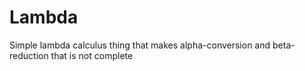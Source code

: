 # Lambda

Simple lambda calculus thing that makes alpha-conversion and beta-reduction that is not complete
